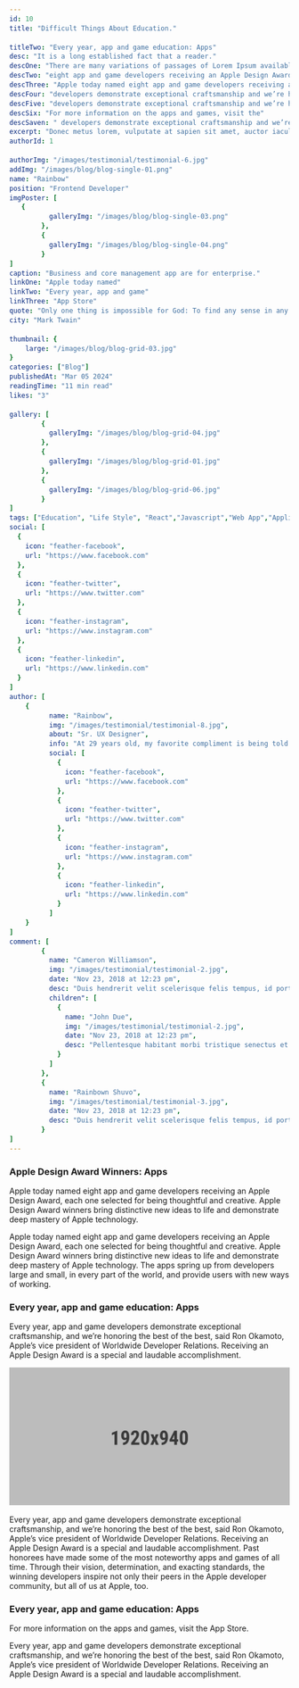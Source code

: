 ```yaml
---
id: 10
title: "Difficult Things About Education."

titleTwo: "Every year, app and game education: Apps"
desc: "It is a long established fact that a reader."
descOne: "There are many variations of passages of Lorem Ipsum available, but the majority have suffered strike out text alteration in some form, by injected humour, or randomised words which don&apos;t look even slightly believable. If you are going to use a passage of Lorem Ipsum." 
descTwo: "eight app and game developers receiving an Apple Design Award, each one selected for being thoughtful and creative. Apple Design Award winners bring distinctive new ideas to life and demonstrate deep mastery of Apple technology."
descThree: "Apple today named eight app and game developers receiving an Apple Design Award, each one selected for being thoughtful and creative. Apple Design Award winners bring distinctive new ideas to life and demonstrate deep mastery of Apple technology. The apps spring up from developers large and small, in every part of the world, and provide users with new ways of working."
descFour: "developers demonstrate exceptional craftsmanship and we’re honoring the best of the best,” said Ron Okamoto, Apple’s vice president of Worldwide Developer Relations. “Receiving an Apple Design Award is a special and laudable accomplishment."
descFive: "developers demonstrate exceptional craftsmanship and we’re honoring the best of the best,” said Ron Okamoto, Apple’s vice president of Worldwide Developer Relations. “Receiving an Apple Design Award is a special and laudable accomplishment. Past honorees have made some of the most noteworthy apps and games of all time. Through their vision, determination, and exacting standards, the winning developers inspire not only their peers in the Apple developer community, but all of us at Apple, too."
descSix: "For more information on the apps and games, visit the"
descSaven: " developers demonstrate exceptional craftsmanship and we’re honoring the best of the best,” said Ron Okamoto, Apple’s vice president of Worldwide Developer Relations. “Receiving an Apple Design Award is a special and laudable accomplishment."
excerpt: "Donec metus lorem, vulputate at sapien sit amet, auctor iaculis lorem. In vel hendrerit nisi. Vestibulum eget risus velit. Aliquam tristique libero at dui sodales, et placerat orci lobortis. Maecenas ipsum neque, elementum id dignissim et, imperdiet vitae mauris."
authorId: 1

authorImg: "/images/testimonial/testimonial-6.jpg"
addImg: "/images/blog/blog-single-01.png"
name: "Rainbow"
position: "Frontend Developer"
imgPoster: [
   {
          galleryImg: "/images/blog/blog-single-03.png"
        },
        {
          galleryImg: "/images/blog/blog-single-04.png"
        }
]
caption: "Business and core management app are for enterprise."
linkOne: "Apple today named"
linkTwo: "Every year, app and game"
linkThree: "App Store"
quote: "Only one thing is impossible for God: To find any sense in any copyright law on the planet."
city: "Mark Twain"

thumbnail: {
	large: "/images/blog/blog-grid-03.jpg" 
}
categories: ["Blog"]
publishedAt: "Mar 05 2024"
readingTime: "11 min read"
likes: "3"

gallery: [
        {
          galleryImg: "/images/blog/blog-grid-04.jpg"
        },
        {
          galleryImg: "/images/blog/blog-grid-01.jpg"
        },
        {
          galleryImg: "/images/blog/blog-grid-06.jpg"
        }
]
tags: ["Education", "Life Style", "React","Javascript","Web App","Application"]
social: [
  {
    icon: "feather-facebook",
    url: "https://www.facebook.com"
  },
  {
    icon: "feather-twitter",
    url: "https://www.twitter.com"
  },
  {
    icon: "feather-instagram",
    url: "https://www.instagram.com"
  },
  {
    icon: "feather-linkedin",
    url: "https://www.linkedin.com"
  }
]
author: [
    {
          name: "Rainbow",
          img: "/images/testimonial/testimonial-8.jpg",
          about: "Sr. UX Designer",
          info: "At 29 years old, my favorite compliment is being told that I look like my mom. Seeing myself in her image, like this daughter up top.",
          social: [
            {
              icon: "feather-facebook",
              url: "https://www.facebook.com"
            },
            {
              icon: "feather-twitter",
              url: "https://www.twitter.com"
            },
            {
              icon: "feather-instagram",
              url: "https://www.instagram.com"
            },
            {
              icon: "feather-linkedin",
              url: "https://www.linkedin.com"
            }
          ]
    }
]
comment: [
        {
          name: "Cameron Williamson",
          img: "/images/testimonial/testimonial-2.jpg",
          date: "Nov 23, 2018 at 12:23 pm",
          desc: "Duis hendrerit velit scelerisque felis tempus, id porta libero venenatis. Nulla facilisi. Phasellus viverra magna commodo dui lacinia tempus. Donec malesuada nunc non dui posuere, fringilla vestibulum urna mollis. Integer condimentum ac sapien quis maximus.",
          children": [
            {
              name: "John Due",
              img: "/images/testimonial/testimonial-2.jpg",
              date: "Nov 23, 2018 at 12:23 pm",
              desc: "Pellentesque habitant morbi tristique senectus et netus et malesuada fames ac turpis egestas. Suspendisse lobortis cursus lacinia. Vestibulum vitae leo id diam pellentesque ornare."
            }
          ]
        },
        {
          name: "Rainbown Shuvo",
          img: "/images/testimonial/testimonial-3.jpg",
          date: "Nov 23, 2018 at 12:23 pm",
          desc: "Duis hendrerit velit scelerisque felis tempus, id porta libero venenatis. Nulla facilisi. Phasellus viverra magna commodo dui lacinia tempus. Donec malesuada nunc non dui posuere, fringilla vestibulum urna mollis. Integer condimentum ac sapien quis maximus.",
        }
]
---
```


### Apple Design Award Winners: Apps

Apple today named eight app and game developers receiving an Apple Design Award, each one selected for being thoughtful and creative. Apple Design Award winners bring distinctive new ideas to life and demonstrate deep mastery of Apple technology.

Apple today named eight app and game developers receiving an Apple Design Award, each one selected for being thoughtful and creative. Apple Design Award winners bring distinctive new ideas to life and demonstrate deep mastery of Apple technology. The apps spring up from developers large and small, in every part of the world, and provide users with new ways of working.

### Every year, app and game education: Apps

Every year, app and game developers demonstrate exceptional craftsmanship, and we’re honoring the best of the best, said Ron Okamoto, Apple’s vice president of Worldwide Developer Relations. Receiving an Apple Design Award is a special and laudable accomplishment.

<img src="/public/images/blog/blog-bl-02.jpg" alt="Blog Images" class="alignwide mb--30"/>

Every year, app and game developers demonstrate exceptional craftsmanship, and we’re honoring the best of the best, said Ron Okamoto, Apple’s vice president of Worldwide Developer Relations. Receiving an Apple Design Award is a special and laudable accomplishment. Past honorees have made some of the most noteworthy apps and games of all time. Through their vision, determination, and exacting standards, the winning developers inspire not only their peers in the Apple developer community, but all of us at Apple, too.

### Every year, app and game education: Apps

For more information on the apps and games, visit the App Store.

Every year, app and game developers demonstrate exceptional craftsmanship, and we’re honoring the best of the best, said Ron Okamoto, Apple’s vice president of Worldwide Developer Relations. Receiving an Apple Design Award is a special and laudable accomplishment.
